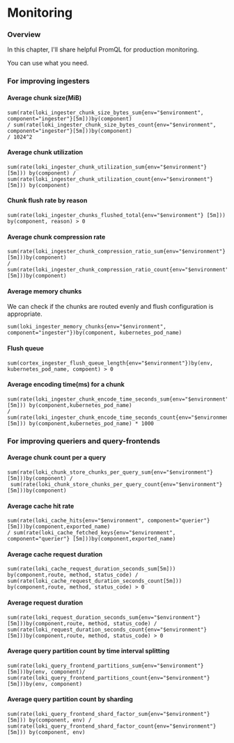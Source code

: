 # Monitoring

### Overview

In this chapter, I'll share helpful PromQL for production monitoring.

You can use what you need.

### For improving ingesters

#### Average chunk size(MiB)

```
sum(rate(loki_ingester_chunk_size_bytes_sum{env="$environment", component="ingester"}[5m]))by(component) 
/ sum(rate(loki_ingester_chunk_size_bytes_count{env="$environment", component="ingester"}[5m]))by(component)
/ 1024^2
```

#### Average chunk utilization

```
sum(rate(loki_ingester_chunk_utilization_sum{env="$environment"} [5m])) by(component) / sum(rate(loki_ingester_chunk_utilization_count{env="$environment"} [5m])) by(component)
```

#### Chunk flush rate by reason

```
sum(rate(loki_ingester_chunks_flushed_total{env="$environment"} [5m])) by(component, reason) > 0
```

#### Average chunk compression rate

```
sum(rate(loki_ingester_chunk_compression_ratio_sum{env="$environment"}[5m]))by(component) 
/ sum(rate(loki_ingester_chunk_compression_ratio_count{env="$environment"}[5m]))by(component)
```

#### Average memory chunks

We can check if the chunks are routed evenly and flush configuration is appropriate.

```
sum(loki_ingester_memory_chunks{env="$environment", component="ingester"})by(component, kubernetes_pod_name)
```

#### Flush queue

```
sum(cortex_ingester_flush_queue_length{env="$environment"})by(env, kubernetes_pod_name, compoent) > 0
```

#### Average encoding time(ms) for a chunk

```
sum(rate(loki_ingester_chunk_encode_time_seconds_sum{env="$environment"} [5m])) by(component,kubernetes_pod_name)
/ sum(rate(loki_ingester_chunk_encode_time_seconds_count{env="$environment"} [5m])) by(component,kubernetes_pod_name) * 1000
```

### For improving queriers and query-frontends

#### Average chunk count per a query

```
sum(rate(loki_chunk_store_chunks_per_query_sum{env="$environment"} [5m]))by(component) /
 sum(rate(loki_chunk_store_chunks_per_query_count{env="$environment"} [5m]))by(component)
```

#### Average cache hit rate

```
sum(rate(loki_cache_hits{env="$environment", component="querier"} [5m]))by(component,exported_name) 
/ sum(rate(loki_cache_fetched_keys{env="$environment", component="querier"} [5m]))by(component,exported_name)
```

#### Average cache request duration

```
sum(rate(loki_cache_request_duration_seconds_sum[5m])) by(component,route, method, status_code) / sum(rate(loki_cache_request_duration_seconds_count[5m])) by(component,route, method, status_code) > 0
```

#### Average request duration

```
sum(rate(loki_request_duration_seconds_sum{env="$environment"} [5m]))by(component,route, method, status_code) / sum(rate(loki_request_duration_seconds_count{env="$environment"} [5m]))by(component,route, method, status_code) > 0
```

#### Average query partition count by time interval splitting

```
sum(rate(loki_query_frontend_partitions_sum{env="$environment"} [5m]))by(env, component)/ sum(rate(loki_query_frontend_partitions_count{env="$environment"} [5m]))by(env, component)
```

#### Average query partition count by sharding

```
sum(rate(loki_query_frontend_shard_factor_sum{env="$environment"} [5m])) by(component, env) / sum(rate(loki_query_frontend_shard_factor_count{env="$environment"} [5m])) by(component, env)
```

